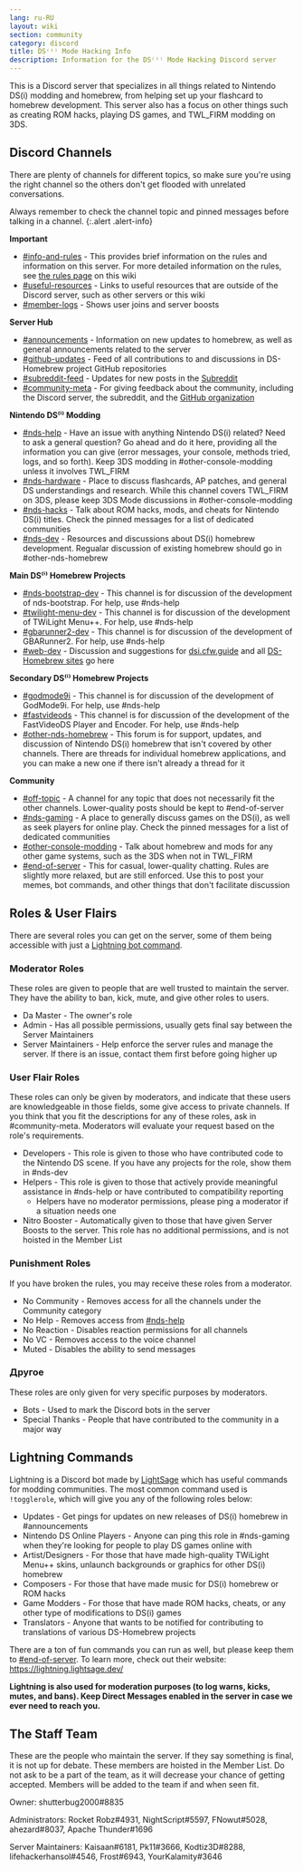 ```yaml
---
lang: ru-RU
layout: wiki
section: community
category: discord
title: DS⁽ⁱ⁾ Mode Hacking Info
description: Information for the DS⁽ⁱ⁾ Mode Hacking Discord server
---
```


This is a Discord server that specializes in all things related to Nintendo DS(i) modding and homebrew, from helping set up your flashcard to homebrew development. This server also has a focus on other things such as creating ROM hacks, playing DS games, and TWL_FIRM modding on 3DS.

## Discord Channels
There are plenty of channels for different topics, so make sure you're using the right channel so the others don't get flooded with unrelated conversations.

Always remember to check the channel topic and pinned messages before talking in a channel.
{:.alert .alert-info}

**Important**
- [#info-and-rules][info-and-rules] - This provides brief information on the rules and information on this server. For more detailed information on the rules, see [the rules page](discord-rules) on this wiki
- [#useful-resources][useful-resources] - Links to useful resources that are outside of the Discord server, such as other servers or this wiki
- [#member-logs][member-logs] - Shows user joins and server boosts

**Server Hub**
- [#announcements][announcements] - Information on new updates to homebrew, as well as general announcements related to the server
- [#github-updates][github-updates] - Feed of all contributions to and discussions in DS-Homebrew project GitHub repositories
- [#subreddit-feed][subreddit-feed] - Updates for new posts in the [Subreddit](https://reddit.com/r/NDSBrew)
- [#community-meta][community-meta] - For giving feedback about the community, including the Discord server, the subreddit, and the [GitHub organization](http://github.com/DS-Homebrew)

**Nintendo DS⁽ⁱ⁾ Modding**
- [#nds-help][nds-help] - Have an issue with anything Nintendo DS(i) related? Need to ask a general question? Go ahead and do it here, providing all the information you can give (error messages, your console, methods tried, logs, and so forth). Keep 3DS modding in #other-console-modding unless it involves TWL_FIRM
- [#nds-hardware][nds-hardware] - Place to discuss flashcards, AP patches, and general DS understandings and research. While this channel covers TWL_FIRM on 3DS, please keep 3DS Mode discussions in #other-console-modding
- [#nds-hacks][nds-hacks] - Talk about ROM hacks, mods, and cheats for Nintendo DS(i) titles. Check the pinned messages for a list of dedicated communities
- [#nds-dev][nds-dev] - Resources and discussions about DS(i) homebrew development. Regualar discussion of existing homebrew should go in #other-nds-homebrew

**Main DS⁽ⁱ⁾ Homebrew Projects**
- [#nds-bootstrap-dev][nds-bootstrap-dev] - This channel is for discussion of the development of nds-bootstrap. For help, use #nds-help
- [#twilight-menu-dev][twilight-menu-dev] - This channel is for discussion of the development of TWiLight Menu++. For help, use #nds-help
- [#gbarunner2-dev][gbarunner2-dev] - This channel is for discussion of the development of GBARunner2. For help, use #nds-help
- [#web-dev][web-dev] - Discussion and suggestions for [dsi.cfw.guide](https://dsi.cfw.guide/) and all [DS-Homebrew sites](https://ds-homebrew.com/) go here

**Secondary DS⁽ⁱ⁾ Homebrew Projects**
- [#godmode9i][godmode9i] - This channel is for discussion of the development of GodMode9i. For help, use #nds-help
- [#fastvideods][fastvideods] - This channel is for discussion of the development of the FastVideoDS Player and Encoder. For help, use #nds-help
- [#other-nds-homebrew][other-nds-homebrew] - This forum is for support, updates, and discussion of Nintendo DS(i) homebrew that isn't covered by other channels. There are threads for individual homebrew applications, and you can make a new one if there isn't already a thread for it

**Community**
- [#off-topic][off-topic] - A channel for any topic that does not necessarily fit the other channels. Lower-quality posts should be kept to #end-of-server
- [#nds-gaming][nds-gaming] - A place to generally discuss games on the DS(i), as well as seek players for online play. Check the pinned messages for a list of dedicated communities
- [#other-console-modding][other-console-modding] - Talk about homebrew and mods for any other game systems, such as the 3DS when not in TWL_FIRM
- [#end-of-server][end-of-server] - This for casual, lower-quality chatting. Rules are slightly more relaxed, but are still enforced. Use this to post your memes, bot commands, and other things that don't facilitate discussion

## Roles & User Flairs
There are several roles you can get on the server, some of them being accessible with just a [Lightning bot command](#lightning-commands).

### Moderator Roles
These roles are given to people that are well trusted to maintain the server. They have the ability to ban, kick, mute, and give other roles to users.

- Da Master - The owner's role
- Admin - Has all possible permissions, usually gets final say between the Server Maintainers
- Server Maintainers - Help enforce the server rules and manage the server. If there is an issue, contact them first before going higher up

### User Flair Roles
These roles can only be given by moderators, and indicate that these users are knowledgeable in those fields, some give access to private channels. If you think that you fit the descriptions for any of these roles, ask in #community-meta. Moderators will evaluate your request based on the role's requirements.

- Developers - This role is given to those who have contributed code to the Nintendo DS scene. If you have any projects for the role, show them in #nds-dev
- Helpers - This role is given to those that actively provide meaningful assistance in #nds-help or have contributed to compatibility reporting
   - Helpers have no moderator permissions, please ping a moderator if a situation needs one
- Nitro Booster - Automatically given to those that have given Server Boosts to the server. This role has no additional permissions, and is not hoisted in the Member List

### Punishment Roles
If you have broken the rules, you may receive these roles from a moderator.

- No Community - Removes access for all the channels under the Community category
- No Help - Removes access from [#nds-help][nds-help]
- No Reaction - Disables reaction permissions for all channels
- No VC - Removes access to the voice channel
- Muted - Disables the ability to send messages

### Другое
These roles are only given for very specific purposes by moderators.

- Bots - Used to mark the Discord bots in the server
- Special Thanks - People that have contributed to the community in a major way

## Lightning Commands
Lightning is a Discord bot made by [LightSage](https://github.com/LightSage) which has useful commands for modding communities. The most common command used is `!togglerole`, which will give you any of the following roles below:

- Updates - Get pings for updates on new releases of DS(i) homebrew in #announcements
- Nintendo DS Online Players - Anyone can ping this role in #nds-gaming when they're looking for people to play DS games online with
- Artist/Designers - For those that have made high-quality TWiLight Menu++ skins, unlaunch backgrounds or graphics for other DS(i) homebrew
- Composers - For those that have made music for DS(i) homebrew or ROM hacks
- Game Modders - For those that have made ROM hacks, cheats, or any other type of modifications to DS(i) games
- Translators - Anyone that wants to be notified for contributing to translations of various DS-Homebrew projects

There are a ton of fun commands you can run as well, but please keep them to [#end-of-server][end-of-server]. To learn more, check out their website: <https://lightning.lightsage.dev/>

**Lightning is also used for moderation purposes (to log warns, kicks, mutes, and bans). Keep Direct Messages enabled in the server in case we ever need to reach you.**

## The Staff Team
These are the people who maintain the server. If they say something is final, it is not up for debate. These members are hoisted in the Member List. Do not ask to be a part of the team, as it will decrease your chance of getting accepted. Members will be added to the team if and when seen fit.

Owner: shutterbug2000#8835

Administrators: Rocket Robz#4931, NightScript#5597, FNowut#5028, ahezard#8037, Apache Thunder#1696

Server Maintainers: Kaisaan#6181, Pk11#3666, Kodtiz3D#8288, lifehackerhansol#4546, Frost#6943, YourKalamity#3646

<!-- Discord channel links -->
[info-and-rules]: https://discord.com/channels/283769550611152897/626620520330428436
[useful-resources]: https://discord.com/channels/283769550611152897/638041441079263283
[member-logs]: https://discord.com/channels/283769550611152897/677714673663082529

[announcements]: https://discord.com/channels/283769550611152897/283771381735489537
[github-updates]: https://discord.com/channels/283769550611152897/450065134191116290
[subreddit-feed]: https://discord.com/channels/283769550611152897/869830055377928243
[community-meta]: https://discord.com/channels/283769550611152897/715651368391671919

[nds-help]: https://discord.com/channels/283769550611152897/332961165829210117
[nds-hardware]: https://discord.com/channels/283769550611152897/547986366357700620
[nds-hacks]: https://discord.com/channels/283769550611152897/356988919738400768
[nds-dev]: https://discord.com/channels/283769550611152897/835273459339624499

[nds-bootstrap-dev]: https://discord.com/channels/283769550611152897/283769550611152897
[twilight-menu-dev]: https://discord.com/channels/283769550611152897/489307733074640926
[gbarunner2-dev]: https://discord.com/channels/283769550611152897/620310871800807466
[web-dev]: https://discord.com/channels/283769550611152897/744649302567157800

[godmode9i]: https://discord.com/channels/283769550611152897/497960894660083732
[fastvideods]: https://discord.com/channels/283769550611152897/1021121766585806989
[other-nds-homebrew]: https://discord.com/channels/283769550611152897/1025388133388394547

[off-topic]: https://discord.com/channels/283769550611152897/286686210225864725
[nds-gaming]: https://discord.com/channels/283769550611152897/668680785154408448
[other-console-modding]: https://discord.com/channels/283769550611152897/653706029736919051
[end-of-server]: https://discord.com/channels/283769550611152897/283770736215195648
